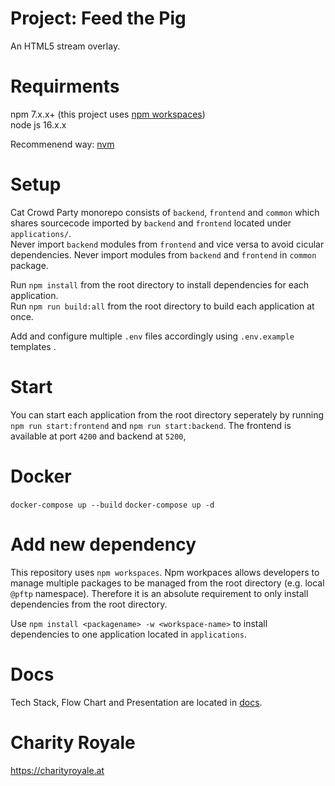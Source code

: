 # Project: Feed the Pig

An HTML5 stream overlay.

# Requirments

npm 7.x.x+ (this project uses [npm workspaces](https://docs.npmjs.com/cli/v7/using-npm/workspaces))  
node js 16.x.x

Recommenend way: [nvm](https://github.com/nvm-sh/nvm)

# Setup

Cat Crowd Party monorepo consists of `backend`, `frontend` and `common` which shares sourcecode imported by `backend` and `frontend` located under `applications/`.  
Never import `backend` modules from `frontend` and vice versa to avoid cicular dependencies. Never import modules from `backend` and `frontend` in `common` package.

Run `npm install` from the root directory to install dependencies for each application.  
Run `npm run build:all` from the root directory to build each application at once.

Add and configure multiple `.env` files accordingly using `.env.example` templates .

# Start

You can start each application from the root directory seperately by running `npm run start:frontend` and `npm run start:backend`.
The frontend is available at port `4200` and backend at `5200`,

# Docker

`docker-compose up --build`
`docker-compose up -d`

# Add new dependency

This repository uses `npm workspaces`. Npm workpaces allows developers to manage multiple packages to be managed from the root directory (e.g. local `@pftp` namespace).
Therefore it is an absolute requirement to only install dependencies from the root directory.

Use `npm install <packagename> -w <workspace-name>` to install dependencies to one application located in `applications`.

# Docs

Tech Stack, Flow Chart and Presentation are located in [docs](docs).

# Charity Royale

https://charityroyale.at
